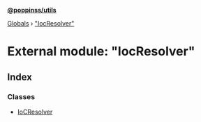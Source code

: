 **[@poppinss/utils](../README.md)**

[Globals](../README.md) › ["IocResolver"](_iocresolver_.md)

# External module: "IocResolver"

## Index

### Classes

* [IoCResolver](../classes/_iocresolver_.iocresolver.md)